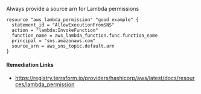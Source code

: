 
Always provide a source arn for Lambda permissions

```hcl
resource "aws_lambda_permission" "good_example" {
  statement_id = "AllowExecutionFromSNS"
  action = "lambda:InvokeFunction"
  function_name = aws_lambda_function.func.function_name
  principal = "sns.amazonaws.com"
  source_arn = aws_sns_topic.default.arn
}
```

#### Remediation Links
 - https://registry.terraform.io/providers/hashicorp/aws/latest/docs/resources/lambda_permission
        